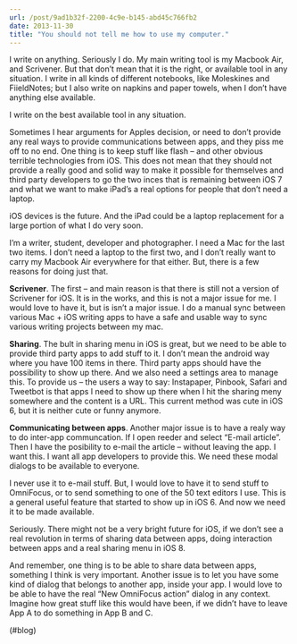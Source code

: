 ```yaml
---
url: /post/9ad1b32f-2200-4c9e-b145-abd45c766fb2
date: 2013-11-30
title: "You should not tell me how to use my computer."
---
```


I write on anything. Seriously I do. My main writing tool is my Macbook Air, and Scrivener. But that don&#8217;t mean that it is the right, or available tool in any situation. I write in all kinds of different notebooks, like Moleskines and FiieldNotes; but I also write on napkins and paper towels, when I don&#8217;t have anything else available.



I write on the best available tool in any situation.



Sometimes I hear arguments for Apples decision, or need to don&#8217;t provide any real ways to provide communications between apps, and they piss me off to no end. One thing is to keep stuff like flash – and other obvious terrible technologies from iOS. This does not mean that they should not provide a really good and solid way to make it possible for themselves and third party developers to go the two inces that is remaining between iOS 7 and what we want to make iPad&#8217;s a real options for people that don&#8217;t need a laptop.



iOS devices is the future. And the iPad could be a laptop replacement for a large portion of what I do very soon.



I&#8217;m a writer, student, developer and photographer. I need a Mac for the last two items. I don&#8217;t need a laptop to the first two, and I don&#8217;t really want to carry my Macbook Air everywhere for that either. But, there is a few reasons for doing just that.



**Scrivener**. The first – and main reason is that there is still not a version of Scrivener for iOS. It is in the works, and this is not a major issue for me. I would love to have it, but is isn&#8217;t a major issue. I do a manual sync between various Mac + iOS writing apps to have a safe and usable way to sync various writing projects between my mac.



**Sharing**. The bult in sharing menu in iOS is great, but we need to be able to provide third party apps to add stuff to it. I don&#8217;t mean the android way where you have 100 items in there. Third party apps should have the possibility to show up there. And we also need a settings area to manage this. To provide us – the users a way to say: Instapaper, Pinbook, Safari and Tweetbot is that apps I need to show up there when I hit the sharing meny somewhere and the content is a URL. This current method was cute in iOS 6, but it is neither cute or funny anymore.



**Communicating between apps**. Another major issue is to have a realy way to do inter-app communcation. If I open reeder and select &#8220;E-mail article&#8221;. Then I have the posibility to e-mail the article – without leaving the app. I want this. I want all app developers to provide this. We need these modal dialogs to be available to everyone.



I never use it to e-mail stuff. But, I would love to have it to send stuff to OmniFocus, or to send something to one of the 50 text editors I use. This is a general useful feature that started to show up in iOS 6. And now we need it to be made available.



Seriously. There might not be a very bright future for iOS, if we don&#8217;t see a real revolution in terms of sharing data between apps, doing interaction between apps and a real sharing menu in iOS 8.



And remember, one thing is to be able to share data between apps, something I think is very important. Another issue is to let you have some kind of dialog that belongs to another app, inside your app. I would love to be able to have the real &#8220;New OmniFocus action&#8221; dialog in any context. Imagine how great stuff like this would have been, if we didn&#8217;t have to leave App A to do something in App B and C.



(#blog)